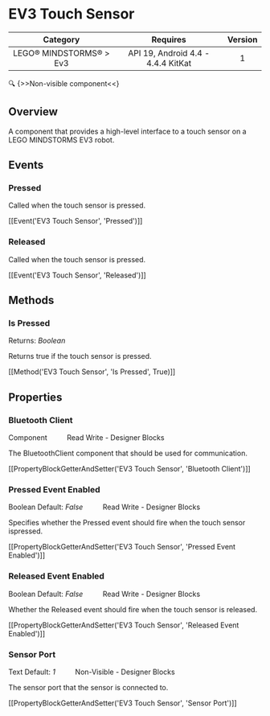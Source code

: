 # EV3 Touch Sensor

| Category | Requires | Version |
|:--------:|:-------:|:--------:|
|LEGO® MINDSTORMS® > Ev3|API 19, Android 4.4 - 4.4.4 KitKat|1|

:mag: {>>Non-visible component<<}

## Overview

A component that provides a high-level interface to a touch sensor on a LEGO MINDSTORMS EV3 robot.

## Events

### Pressed

Called when the touch sensor is pressed.

[[Event('EV3 Touch Sensor', 'Pressed')]]

### Released

Called when the touch sensor is pressed.

[[Event('EV3 Touch Sensor', 'Released')]]

## Methods

### Is Pressed

<span class="chip chip-boolean">Returns: <i>Boolean</i></span> 

Returns true if the touch sensor is pressed.

[[Method('EV3 Touch Sensor', 'Is Pressed', True)]]

## Properties

### Bluetooth Client

<span class="chip chip-component">Component</span>&nbsp;&nbsp;&nbsp;&nbsp;&nbsp;&nbsp;&nbsp;&nbsp;&nbsp;&nbsp;<span class="chip chip-rw">Read</span> <span class="chip chip-rw">Write</span> - <span class="chip chip-bd">Designer</span> <span class="chip chip-bd">Blocks</span> 

The BluetoothClient component that should be used for communication.

[[PropertyBlockGetterAndSetter('EV3 Touch Sensor', 'Bluetooth Client')]]

### Pressed Event Enabled

<span class="chip chip-boolean">Boolean</span> <span class="chip chip-boolean">Default: <i>False</i></span>&nbsp;&nbsp;&nbsp;&nbsp;&nbsp;&nbsp;&nbsp;&nbsp;&nbsp;&nbsp;<span class="chip chip-rw">Read</span> <span class="chip chip-rw">Write</span> - <span class="chip chip-bd">Designer</span> <span class="chip chip-bd">Blocks</span> 

Specifies whether the Pressed event should fire when the touch sensor ispressed.

[[PropertyBlockGetterAndSetter('EV3 Touch Sensor', 'Pressed Event Enabled')]]

### Released Event Enabled

<span class="chip chip-boolean">Boolean</span> <span class="chip chip-boolean">Default: <i>False</i></span>&nbsp;&nbsp;&nbsp;&nbsp;&nbsp;&nbsp;&nbsp;&nbsp;&nbsp;&nbsp;<span class="chip chip-rw">Read</span> <span class="chip chip-rw">Write</span> - <span class="chip chip-bd">Designer</span> <span class="chip chip-bd">Blocks</span> 

Whether the Released event should fire when the touch sensor is released.

[[PropertyBlockGetterAndSetter('EV3 Touch Sensor', 'Released Event Enabled')]]

### Sensor Port

<span class="chip chip-text">Text</span> <span class="chip chip-text">Default: <i>1</i></span>&nbsp;&nbsp;&nbsp;&nbsp;&nbsp;&nbsp;&nbsp;&nbsp;&nbsp;&nbsp;<span class="chip chip-rw">Non-Visible</span> - <span class="chip chip-bd">Designer</span> <span class="chip chip-bd">Blocks</span> 

The sensor port that the sensor is connected to.

[[PropertyBlockGetterAndSetter('EV3 Touch Sensor', 'Sensor Port')]]